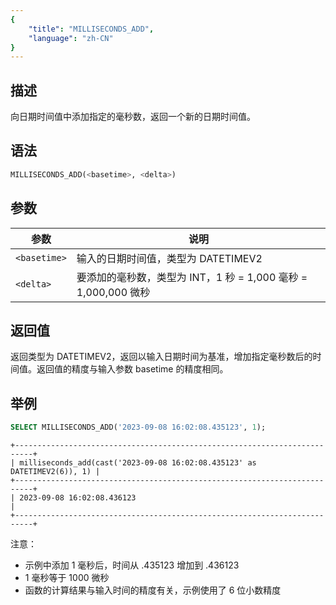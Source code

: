 ```yaml
---
{
    "title": "MILLISECONDS_ADD",
    "language": "zh-CN"
}
---
```


<!-- 
Licensed to the Apache Software Foundation (ASF) under one
or more contributor license agreements.  See the NOTICE file
distributed with this work for additional information
regarding copyright ownership.  The ASF licenses this file
to you under the Apache License, Version 2.0 (the
"License"); you may not use this file except in compliance
with the License.  You may obtain a copy of the License at

  http://www.apache.org/licenses/LICENSE-2.0

Unless required by applicable law or agreed to in writing,
software distributed under the License is distributed on an
"AS IS" BASIS, WITHOUT WARRANTIES OR CONDITIONS OF ANY
KIND, either express or implied.  See the License for the
specific language governing permissions and limitations
under the License.
-->


## 描述

向日期时间值中添加指定的毫秒数，返回一个新的日期时间值。

## 语法

```sql
MILLISECONDS_ADD(<basetime>, <delta>)
```

## 参数

| 参数 | 说明 |
| ---- | ---- |
| `<basetime>` | 输入的日期时间值，类型为 DATETIMEV2 |
| `<delta>` | 要添加的毫秒数，类型为 INT，1 秒 = 1,000 毫秒 = 1,000,000 微秒 |

## 返回值

返回类型为 DATETIMEV2，返回以输入日期时间为基准，增加指定毫秒数后的时间值。返回值的精度与输入参数 basetime 的精度相同。

## 举例

```sql
SELECT MILLISECONDS_ADD('2023-09-08 16:02:08.435123', 1);
```

```text
+--------------------------------------------------------------------------+
| milliseconds_add(cast('2023-09-08 16:02:08.435123' as DATETIMEV2(6)), 1) |
+--------------------------------------------------------------------------+
| 2023-09-08 16:02:08.436123                                               |
+--------------------------------------------------------------------------+
```

注意：
- 示例中添加 1 毫秒后，时间从 .435123 增加到 .436123
- 1 毫秒等于 1000 微秒
- 函数的计算结果与输入时间的精度有关，示例使用了 6 位小数精度
